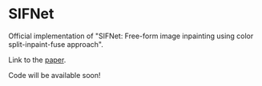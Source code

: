 # SIFNet
Official implementation of "SIFNet: Free-form image inpainting using color split-inpaint-fuse approach".

Link to the [paper](https://www.sciencedirect.com/science/article/pii/S1077314222000613). 

Code will be available soon!
